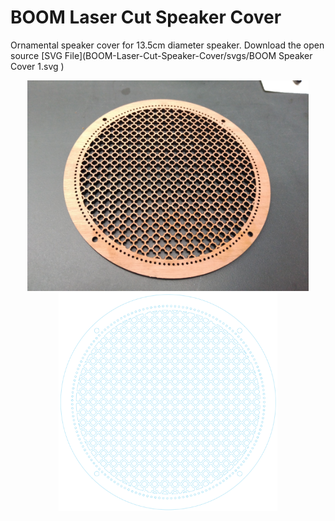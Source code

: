 # BOOM Laser Cut Speaker Cover

Ornamental speaker cover for 13.5cm diameter speaker.
Download the open source [SVG File](BOOM-Laser-Cut-Speaker-Cover/svgs/BOOM Speaker Cover 1.svg )

<p align="center">
  <img src="pics/BOOM Speaker Cover 1.jpg" width="450"/>
  <img src="pics/BOOM Speaker Cover 1 svg preview.png" width="350"/>
</p>
